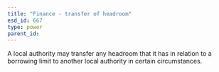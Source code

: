 ```yaml
---
title: "Finance - transfer of headroom"
esd_id: 667
type: power
parent_id:  
---
```


A local authority may transfer any headroom that it has in relation to a borrowing limit to another local authority in certain circumstances.

